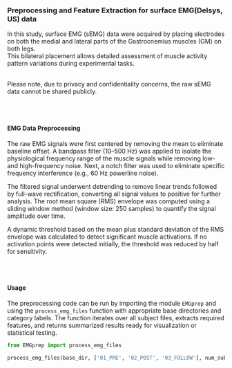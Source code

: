 ### Preprocessing and Feature Extraction for surface EMG(Delsys, US) data


In this study, surface EMG (sEMG) data were acquired by placing electrodes on both the medial and lateral parts of the Gastrocnemius muscles (GM) on both legs.  
This bilateral placement allows detailed assessment of muscle activity pattern variations during experimental tasks.

<br/>
Please note, due to privacy and confidentiality concerns, the raw sEMG data cannot be shared publicly.

<br/><br/>

#### EMG Data Preprocessing
The raw EMG signals were first centered by removing the mean to eliminate baseline offset. A bandpass filter (10–500 Hz) was applied to isolate the physiological frequency range of the muscle signals while removing low- and high-frequency noise. Next, a notch filter was used to eliminate specific frequency interference (e.g., 60 Hz powerline noise).

The filtered signal underwent detrending to remove linear trends followed by full-wave rectification, converting all signal values to positive for further analysis. The root mean square (RMS) envelope was computed using a sliding window method (window size: 250 samples) to quantify the signal amplitude over time.

A dynamic threshold based on the mean plus standard deviation of the RMS envelope was calculated to detect significant muscle activations. If no activation points were detected initially, the threshold was reduced by half for sensitivity.

<br/><br/>

#### Usage

The preprocessing code can be run by importing the module `EMGprep` and using the `process_emg_files` function with appropriate base directories and category labels. The function iterates over all subject files, extracts required features, and returns summarized results ready for visualization or statistical testing.

```python
from EMGprep import process_emg_files

process_emg_files(base_dir, ['01_PRE', '02_POST', '03_FOLLOW'], num_subjects=10)
```
